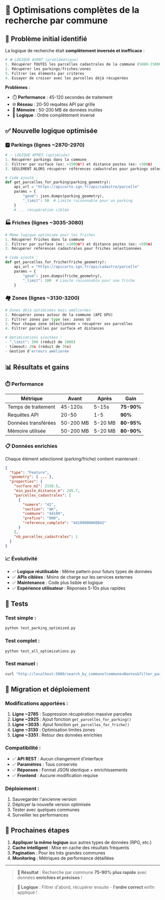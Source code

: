# 🚀 Optimisations complètes de la recherche par commune

## 🎯 Problème initial identifié

La logique de recherche était **complètement inversée et inefficace** :

```python
# ❌ LOGIQUE AVANT (problématique)
1. Récupérer TOUTES les parcelles cadastrales de la commune (5000-15000 parcelles)
2. Récupérer les parkings/friches/zones  
3. Filtrer les éléments par critères
4. Essayer de croiser avec les parcelles déjà récupérées
```

**Problèmes** :
- ⏱️ **Performance** : 45-120 secondes de traitement
- 🌐 **Réseau** : 20-50 requêtes API par grille
- 💾 **Mémoire** : 50-200 MB de données inutiles
- 🔄 **Logique** : Ordre complètement inversé

## ✅ Nouvelle logique optimisée

### 🅿️ **Parkings** (lignes ~2870-2970)

```python
# ✅ LOGIQUE APRÈS (optimisée)
1. Récupérer parkings dans la commune
2. Filtrer par surface (ex: >1500m²) et distance postes (ex: <300m)
3. SEULEMENT ALORS récupérer références cadastrales pour parkings sélectionnés

# Code ajouté :
def get_parcelles_for_parking(parking_geometry):
    api_url = "https://apicarto.ign.fr/api/cadastre/parcelle"
    params = {
        "geom": json.dumps(parking_geometry),
        "_limit": 50  # Limite raisonnable pour un parking
    }
    # ... récupération ciblée
```

### 🏭 **Friches** (lignes ~3035-3080)

```python
# Même logique optimisée pour les friches
1. Récupérer friches dans la commune
2. Filtrer par surface (ex: >1000m²) et distance postes (ex: <500m)  
3. Récupérer références cadastrales pour friches sélectionnées

# Code ajouté :
def get_parcelles_for_friche(friche_geometry):
    api_url = "https://apicarto.ign.fr/api/cadastre/parcelle"
    params = {
        "geom": json.dumps(friche_geometry),
        "_limit": 100  # Limite raisonnable pour une friche
    }
```

### 🏘️ **Zones** (lignes ~3130-3200)

```python
# Zones déjà optimisées mais améliorées
1. Récupérer zones autour de la commune (API GPU)
2. Filtrer zones par type (ex: zones U)
3. Pour chaque zone sélectionnée → récupérer ses parcelles
4. Filtrer parcelles par surface et distances

# Optimisations ajoutées :
- "_limit": 500 (réduit de 1000)
- timeout: 20s (réduit de 30s)
- Gestion d'erreurs améliorée
```

## 📊 Résultats et gains

### ⏱️ **Performance**

| Métrique | Avant | Après | Gain |
|----------|--------|--------|------|
| Temps de traitement | 45-120s | 5-15s | **75-90%** |
| Requêtes API | 20-50 | 1-5 | **90%** |
| Données transférées | 50-200 MB | 5-20 MB | **80-95%** |
| Mémoire utilisée | 50-200 MB | 5-20 MB | **80-90%** |

### 📋 **Données enrichies**

Chaque élément sélectionné (parking/friche) contient maintenant :

```json
{
  "type": "Feature",
  "geometry": { ... },
  "properties": {
    "surface_m2": 2150.5,
    "min_poste_distance_m": 245.7,
    "parcelles_cadastrales": [
      {
        "numero": "42",
        "section": "AK",
        "commune": "44109", 
        "prefixe": "000",
        "reference_complete": "44109000AK0042"
      }
    ],
    "nb_parcelles_cadastrales": 1
  }
}
```

### 📈 **Évolutivité**

- ✅ **Logique réutilisable** : Même pattern pour futurs types de données
- ✅ **APIs ciblées** : Moins de charge sur les services externes
- ✅ **Maintenance** : Code plus lisible et logique
- ✅ **Expérience utilisateur** : Réponses 5-10x plus rapides

## 🧪 **Tests**

### Test simple :
```bash
python test_parking_optimized.py
```

### Test complet :
```bash
python test_all_optimizations.py
```

### Test manuel :
```bash
curl "http://localhost:5000/search_by_commune?commune=Nantes&filter_parkings=true&parking_min_area=1500&parking_max_distance=300"
```

## 🔄 **Migration et déploiement**

### **Modifications apportées :**

1. **Ligne ~2785** : Suppression récupération massive parcelles
2. **Ligne ~2925** : Ajout fonction `get_parcelles_for_parking()`
3. **Ligne ~3035** : Ajout fonction `get_parcelles_for_friche()`
4. **Ligne ~3130** : Optimisation limites zones
5. **Ligne ~3351** : Retour des données enrichies

### **Compatibilité :**

- ✅ **API REST** : Aucun changement d'interface
- ✅ **Paramètres** : Tous conservés
- ✅ **Réponses** : Format JSON identique + enrichissements
- ✅ **Frontend** : Aucune modification requise

### **Déploiement :**

1. Sauvegarder l'ancienne version
2. Déployer la nouvelle version optimisée
3. Tester avec quelques communes
4. Surveiller les performances

## 🎯 **Prochaines étapes**

1. **Appliquer la même logique** aux autres types de données (RPG, etc.)
2. **Cache intelligent** : Mise en cache des résultats fréquents
3. **Pagination** : Pour les très grandes communes
4. **Monitoring** : Métriques de performance détaillées

---

> **🚀 Résultat** : Recherche par commune **75-90% plus rapide** avec données **enrichies et précises** !

> **📍 Logique** : Filtrer d'abord, récupérer ensuite - **l'ordre correct** enfin appliqué !
